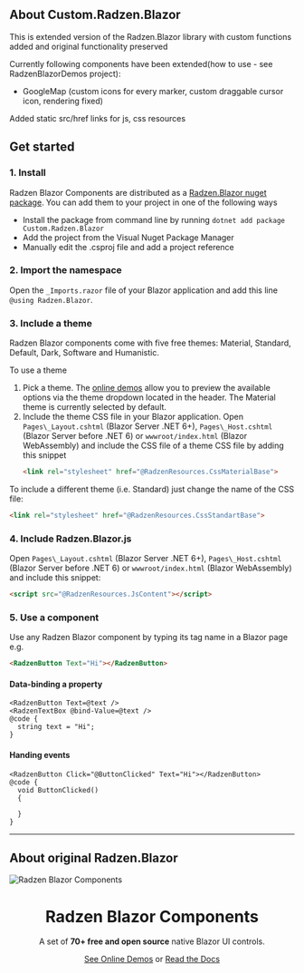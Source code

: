 ﻿## About Custom.Radzen.Blazor
This is extended version of the Radzen.Blazor library with custom functions added and original functionality preserved

Currently following components have been extended(how to use - see RadzenBlazorDemos project):
 - GoogleMap (custom icons for every marker, custom draggable cursor icon, rendering fixed)

Added static src/href links for js, css resources

## Get started

### 1. Install

Radzen Blazor Components are distributed as a [Radzen.Blazor nuget package](https://www.nuget.org/packages/Custom.Radzen.Blazor). You can add them to your project in one of the following ways
- Install the package from command line by running `dotnet add package Custom.Radzen.Blazor`
- Add the project from the Visual Nuget Package Manager
- Manually edit the .csproj file and add a project reference

### 2. Import the namespace

Open the `_Imports.razor` file of your Blazor application and add this line `@using Radzen.Blazor`.

### 3. Include a theme
Radzen Blazor components come with five free themes: Material, Standard, Default, Dark, Software and Humanistic.

To use a theme
1. Pick a theme. The [online demos](https://blazor.radzen.com/colors) allow you to preview the available options via the theme dropdown located in the header. The Material theme is currently selected by default.
1. Include the theme CSS file in your Blazor application. Open `Pages\_Layout.cshtml` (Blazor Server .NET 6+), `Pages\_Host.cshtml` (Blazor Server before .NET 6) or `wwwroot/index.html` (Blazor WebAssembly) and include the CSS file of  a theme CSS file by adding this snippet
   ```html
   <link rel="stylesheet" href="@RadzenResources.CssMaterialBase">
   ```

To include a different theme (i.e. Standard) just change the name of the CSS file:
```html
<link rel="stylesheet" href="@RadzenResources.CssStandartBase">
```

### 4. Include Radzen.Blazor.js

Open `Pages\_Layout.cshtml` (Blazor Server .NET 6+), `Pages\_Host.cshtml` (Blazor Server before .NET 6) or `wwwroot/index.html` (Blazor WebAssembly) and include this snippet:

```html
<script src="@RadzenResources.JsContent"></script>
```

### 5. Use a component
Use any Radzen Blazor component by typing its tag name in a Blazor page e.g.
```html
<RadzenButton Text="Hi"></RadzenButton>
```

#### Data-binding a property
```razor
<RadzenButton Text=@text />
<RadzenTextBox @bind-Value=@text />
@code {
  string text = "Hi";
}
```

#### Handing events

```razor
<RadzenButton Click="@ButtonClicked" Text="Hi"></RadzenButton>
@code {
  void ButtonClicked()
  {

  }
}
```

---

## About original Radzen.Blazor

![Radzen Blazor Components](RadzenBlazorDemos/wwwroot/images/radzen-blazor-components.png)

<h1 align="center">
    Radzen Blazor Components
</h1>

<p align="center">
    A set of <strong>70+ free and open source</strong> native Blazor UI controls.
</p>

<div align="center">

[See Online Demos](https://blazor.radzen.com) or [Read the Docs](https://blazor.radzen.com/docs/)

</div>
